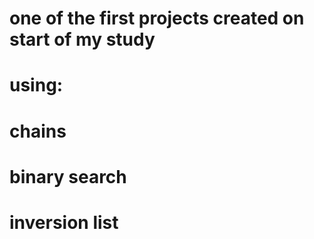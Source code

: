 # one of the first projects created on start of my study 

# using:
# chains
# binary search
# inversion list
